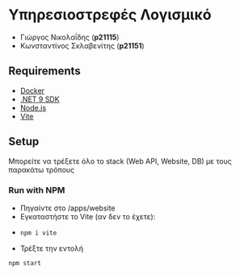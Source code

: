 # Υπηρεσιοστρεφές Λογισμικό
- Γιώργος Νικολαΐδης (**p21115**)
- Κωνσταντίνος Σκλαβενίτης (**p21151**)
 
## Requirements
- [Docker](https://www.docker.com/products/docker-desktop/)
- [.NET 9 SDK](https://dotnet.microsoft.com/en-us/download/dotnet/9.0)
- [Node.js](https://nodejs.org/en)
- [Vite](https://vite.dev/)

## Setup
Μπορείτε να τρέξετε όλο το stack (Web API, Website, DB) με τους παρακάτω τρόπους
### Run with NPM
- Πηγαίντε στο /apps/website
- Εγκαταστήστε το Vite (αν δεν το έχετε):
- ```bash
  npm i vite
  ```
- Τρέξτε την εντολή
```bash
npm start
```
